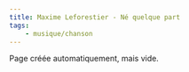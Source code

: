 ```yaml
---
title: Maxime Leforestier - Né quelque part
tags:
    - musique/chanson
---
```


Page créée automatiquement, mais vide.
